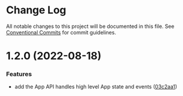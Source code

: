 # Change Log

All notable changes to this project will be documented in this file.
See [Conventional Commits](https://conventionalcommits.org) for commit guidelines.

# 1.2.0 (2022-08-18)


### Features

* add the App API handles high level App state and events ([03c2aa1](https://github.com/navify/jigra-plugins/commit/03c2aa1e175760982b230b76746e4dac78f40d49))
